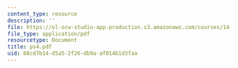 ```yaml
---
content_type: resource
description: ''
file: https://ol-ocw-studio-app-production.s3.amazonaws.com/courses/14-04-intermediate-microeconomic-theory-fall-2006/88cd7b14d5a52f26db9aaf014b1d3faa_ps4.pdf
file_type: application/pdf
resourcetype: Document
title: ps4.pdf
uid: 88cd7b14-d5a5-2f26-db9a-af014b1d3faa
---
```


